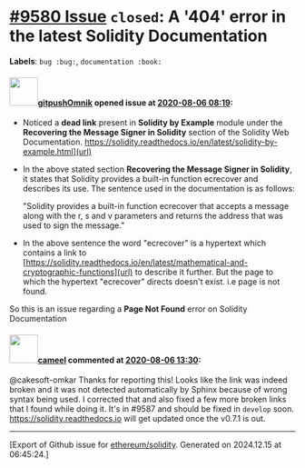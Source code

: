 # [\#9580 Issue](https://github.com/ethereum/solidity/issues/9580) `closed`: A '404' error in the latest Solidity Documentation 
**Labels**: `bug :bug:`, `documentation :book:`


#### <img src="https://avatars.githubusercontent.com/u/69253915?v=4" width="50">[gitpushOmnik](https://github.com/gitpushOmnik) opened issue at [2020-08-06 08:19](https://github.com/ethereum/solidity/issues/9580):

- Noticed a **dead link** present  in **Solidity by Example** module under the  **Recovering the Message Signer in Solidity** section of the Solidity Web Documentation.
  https://solidity.readthedocs.io/en/latest/solidity-by-example.html](url) 

- In the above stated section **Recovering the Message Signer in Solidity**, it states that Solidity provides a built-in function ecrecover and describes its use. The sentence  used in the documentation is as follows:

     "Solidity provides a built-in function ecrecover that accepts a message along with the r, s and v parameters and returns the 
     address that was used to sign the message."

- In the above sentence the word "ecrecover" is a hypertext which contains a link to [https://solidity.readthedocs.io/en/latest/mathematical-and-cryptographic-functions](url) to describe it further. But the page to which the hypertext "ecrecover" directs doesn't exist. i.e page is not found.  

So this is an issue regarding a **Page Not Found** error on Solidity Documentation

#### <img src="https://avatars.githubusercontent.com/u/137030?v=4" width="50">[cameel](https://github.com/cameel) commented at [2020-08-06 13:30](https://github.com/ethereum/solidity/issues/9580#issuecomment-669927849):

@cakesoft-omkar Thanks for reporting this! Looks like the link was indeed broken and it was not detected automatically by Sphinx because of wrong syntax being used. I corrected that and also fixed a few more broken links that I found while doing it. It's in #9587 and should be fixed in `develop` soon. https://solidity.readthedocs.io will get updated once the v0.7.1 is out.


-------------------------------------------------------------------------------



[Export of Github issue for [ethereum/solidity](https://github.com/ethereum/solidity). Generated on 2024.12.15 at 06:45:24.]
